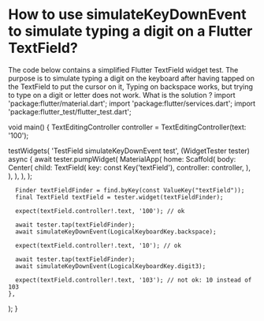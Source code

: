 
# How to use simulateKeyDownEvent to simulate typing a digit on a Flutter TextField?

The code below contains a simplified Flutter TextField widget test. The purpose is to simulate typing a digit on the keyboard after having tapped on the TextField to put the cursor on it, Typing on backspace works, but trying to type on a digit or letter does not work. What is the solution ?
import 'package:flutter/material.dart';
import 'package:flutter/services.dart';
import 'package:flutter_test/flutter_test.dart';

void main() {
  TextEditingController controller = TextEditingController(text: '100');

  testWidgets(
    'TestField simulateKeyDownEvent test',
    (WidgetTester tester) async {
      await tester.pumpWidget(
        MaterialApp(
          home: Scaffold(
            body: Center(
              child: TextField(
                key: const Key('textField'),
                controller: controller,
              ),
            ),
          ),
        ),
      );

      Finder textFieldFinder = find.byKey(const ValueKey("textField"));
      final TextField textField = tester.widget(textFieldFinder);

      expect(textField.controller!.text, '100'); // ok

      await tester.tap(textFieldFinder);
      await simulateKeyDownEvent(LogicalKeyboardKey.backspace);

      expect(textField.controller!.text, '10'); // ok

      await tester.tap(textFieldFinder);
      await simulateKeyDownEvent(LogicalKeyboardKey.digit3);

      expect(textField.controller!.text, '103'); // not ok: 10 instead of 103
    },
  );
}


        